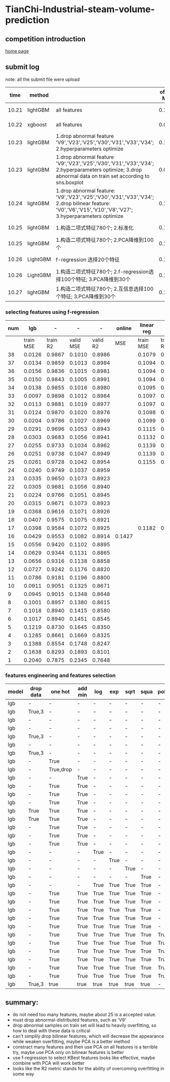 # TianChi-Industrial-steam-volume-prediction
## competition introduction
[home page](https://tianchi.aliyun.com/getStart/introduction.htm?spm=5176.100066.0.0.518433af95U5St&raceId=231693)

## submit log
note: all the submit file were upload

|time|method||offline MSE|offline R2|online MSE|状态|
|---|---|---|---|---|---|---|
|10.21|lightGBM|all features|0.1033||0.1496|little overfitting|
|10.22|xgboost|all features|0.0914||0.2566|strong overfitting|
|10.23|lightGBM|1.drop abnormal feature 'V9','V23','V25','V30','V31','V33','V34'; 2.hyperparameters optimize|0.1035|0.8961|0.1341|weak overfitting|
|10.23|lightGBM|1.drop abnormal feature 'V9','V23','V25','V30','V31','V33','V34'; 2.hyperparameters optimize; 3.drop abnormal data on train set according to sns.boxplot|0.0917|0.8139|0.2548|middle overfitting|
|10.24|lightGBM|1.drop abnormal feature: 'V9','V23','V25','V30','V31','V33','V34'; 2.drop bilinear feature: 'V0','V6','V15','V10','V8','V27'; 3.hyperparameters optimize|0.1181|0.8815|0.1502|weak overfitting|
|10.25|lightGBM|1.构造二项式特征780个; 2.标准化|0.1068|0.8928|0.1549|weak overfitting|
|10.25|lightGBM|1.构造二项式特征780个; 2.PCA降维到100个|0.1871|0.8123|0.5202|strongly overfitting|
|10.26|LightGBM|f-regression 选择20个特征|0.1040|0.8957|0.1417|weak overfitting|
|10.26|LightGBM|1.构造二项式特征780个; 2.f-regression选择100个特征; 3.PCA降维到30个|0.1365|0.8630|0.4164|strong overfitting|
|10.27|lightGBM|1.构造二项式特征780个; 2.互信息选择100个特征; 3.PCA降维到30个|0.1392|0.8603|0.8113|strong overfitting|

### selecting features using f-regression

|num|lgb|-|-|-|online|linear reg|-|-|-|online|
|-|-|-|-|-|-|-|-|-|-|-|
||train MSE|train R2|valid MSE|valid R2|MSE|train MSE|train R2|valid MSE|valid R2|MSE|
|38|0.0126|0.9867|0.1010|0.8986||0.1079|0.8875|0.1076|0.8920||
|37|0.0134|0.9859|0.1013|0.8984||0.1094|0.8860|0.1062|0.8934||
|36|0.0156|0.9836|0.1015|0.8981||0.1094|0.8860|0.1061|0.8935||
|35|0.0150|0.9843|0.1005|0.8991||0.1094|0.8859|0.1061|0.8935||
|34|0.0138|0.9855|0.1016|0.8980||0.1095|0.8859|0.1067|0.8930||
|33|0.0097|0.9898|0.1012|0.8984||0.1097|0.8857|0.1065|0.8931||
|32|0.0113|0.9881|0.1019|0.8977||0.1097|0.8857|0.1069|0.8927||
|31|0.0124|0.9870|0.1020|0.8976||0.1098|0.8856|0.1069|0.8927||
|30|0.0204|0.9786|0.1027|0.8969||0.1099|0.8855|0.1064|0.8932||
|29|0.0291|0.9696|0.1053|0.8943||0.1115|0.8838|0.1074|0.8923||
|28|0.0303|0.9683|0.1056|0.8941||0.1132|0.8820|0.1105|0.8891||
|27|0.0255|0.9733|0.1034|0.8962||0.1139|0.8814|0.1108|0.8888||
|26|0.0251|0.9738|0.1047|0.8949||0.1139|0.8813|0.1107|0.8889||
|25|0.0261|0.9728|0.1042|0.8954||0.1155|0.8796|0.1136|0.8860||
|24|0.0240|0.9749|0.1037|0.8959|||||||
|23|0.0335|0.9650|0.1073|0.8923|||||||
|22|0.0305|0.9681|0.1056|0.8940|||||||
|21|0.0224|0.9766|0.1051|0.8945|||||||
|20|0.0315|0.9671|0.1073|0.8923|||||||
|19|0.0368|0.9616|0.1071|0.8926|||||||
|18|0.0407|0.9575|0.1075|0.8921|||||||
|17|0.0398|0.9584|0.1072|0.8925||0.1182|0.8768|0.1177|0.8818||
|16|0.0429|0.9553|0.1082|0.8914|0.1427||||||
|15|0.0556|0.9420|0.1102|0.8895|||||||
|14|0.0629|0.9344|0.1131|0.8865|||||||
|13|0.0656|0.9316|0.1138|0.8858|||||||
|12|0.0727|0.9242|0.1176|0.8820|||||||
|11|0.0786|0.9181|0.1196|0.8800|||||||
|10|0.0911|0.9051|0.1325|0.8671|||||||
|9|0.0945|0.9015|0.1348|0.8648|||||||
|8|0.1001|0.8957|0.1380|0.8615|||||||
|7|0.1018|0.8940|0.1415|0.8580|||||||
|6|0.1017|0.8940|0.1451|0.8545|||||||
|5|0.1219|0.8730|0.1645|0.8350|||||||
|4|0.1285|0.8661|0.1669|0.8325|||||||
|3|0.1388|0.8554|0.1748|0.8247|||||||
|2|0.1638|0.8293|0.1893|0.8101|||||||
|1|0.2040|0.7875|0.2345|0.7648|||||||

### features engineering and features selection
|model|drop data|one hot|add min|log|exp|sqrt|squa|poly|drop fea|select KBest|pca|train mse|valid mse|vaid R2|test mse|
|-|-|-|-|-|-|-|-|-|-|-|-|-|-|-|-|
|lgb|-|-|-|-|-|-|-|-|-|-|-|0.0182|0.1030|0.8968|-|
|lgb|True,3|-|-|-|-|-|-|-|-|-|-|0.0119|0.0999|0.828|-|
|lgb|-|-|-|-|-|-|-|-|True|-|-|0.0192|0.1058|0.8939|-|
|lgb|-|-|-|-|-|-|-|-|-|35|-|0.0189|0.1037|0.8960|-|
|lgb|True,3|-|-|-|-|-|-|-|True|-|-|0.0131|0.0993|0.8292|-|
|lgb|-|-|-|-|-|-|-|-|True|28|-|0.0207|0.1061|0.8936|-|
|lgb|True,3|-|-|-|-|-|-|-|-|30|-|0.0140|0.1007|0.8269|-|
|lgb|-|True|-|-|-|-|-|-|-|-|-|0.0179|0.1035|0.8962|0.1270|
|lgb|-|True,drop|-|-|-|-|-|-|-|-|-|0.0112|0.1051|0.8947|0.1284|
|lgb|-|-|True|-|-|-|-|-|-|-|-|0.0174|0.1041|0.8957|14.1|
|lgb|-|True|True|-|-|-|-|-|-|-|-|0.0178|0.1024|0.8973|0.1264|
|lgb|-|True|True|-|-|-|-|-|-|-|-|0.0013|0.1008|0.8989||
|lgb|-|True|True|-|-|-|-|-|True|-|-|0.0189|0.1046|0.8951|0.1276|
|lgb|True|True|True|-|-|-|-|-|-|-|-|0.0180|0.1035|0.8962|0.1285|
|lgb|True|True|True|-|-|-|-|-|True|-|-|0.0195|0.1052|0.8945|-|
|lgb|-|True|True|-|-|-|-|-|True|-|-|0.0189|0.1046|0.8951|-|
|lgb|-|True|True|-|-|-|-|-|True|50|-|0.0208|0.1056|0.8940|-|
|lgb|-|True|True|-|-|-|-|-|True|25|-|0.0241|0.1075|0.8922|-|
|lgb|-|-|-|True|-|-|-|-|-|-|-|0.0167|0.1046|0.8952|14.2|
|lgb|-|-|-|-|True|-|-|-|-|-|-|0.0170|0.1049|0.8948|14.2|
|lgb|-|-|-|-|-|True|-|-|-|-|-|0.0169|0.1038|0.8959|14.2|
|lgb|-|-|-|-|-|-|True|-|-|-|-|0.0146|0.1068|0.8929|14.2|
|lgb|-|-|-|True|True|True|True|-|-|-|-|0.0170|0.1049|0.8948|14.2|
|lgb|-|True|True|True|True|True|True|-|True|-|-|0.0148|0.1084|0.8913|-|
|lgb|-|True|True|True|True|True|True|-|True|-|-|0.0098|0.1025|0.8972|-|
|lgb|-|True|True|True|True|True|True|-|True|50|-|0.0540|0.1139|0.8858|-|
|lgb|-|True|True|True|True|True|True|-|True|30|-|0.1066|0.1371|0.8626|-|
|lgb|-|True|True|True|True|True|True|-|True|16|-|0.1268|0.1638|0.8358|-|
|lgb|-|True|True|True|True|True|True|True|True|100|-|0.0641|0.1332|0.8665|-|
|lgb|-|True|True|True|True|True|True|True|True|30|-|0.1066|0.1457|0.8539|-|
|lgb|-|True|True|True|True|True|True|True|True|-|30|0.0309|0.1486|0.8510|-|
|lgb|-|True|True|True|True|True|True|True|True|400|20|0.0546|0.1195|0.8802|-|
|lgb|-|True|True|True|True|True|True|True|True|100|30|0.0264|0.1221|0.8775|-|
|lgb|-|True|True|True|True|True|True|True|True|100|20|0.0352|0.1271|0.8725|-|
|lgb|True,3|true|true|true|true|true|true|-|true|30|-|0.1082|0.1384|-|




## summary:
- do not need too many features, maybe about 25 is a accepted value. 
- must drop abnormal-distributed features, such as 'V9'
- drop abnormal samples on train set will lead to heavily overfitting, so how to deal with these data is critical
- can't simplily drop bilinear features, which will decrease the appearance while weaken overfitting, maybe PCA is a better method
- constract many features and then use PCA on all features is a terrible try, maybe use PCA only on bilinear features is better
- use f-regression to select KBest features looks like effective, maybe combine with PCA will work better
- looks like the R2 metric stands for the ability of overcoming overfitting in some way
